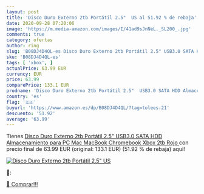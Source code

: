 ```yaml
---
layout: post
title: 'Disco Duro Externo 2tb Portátil 2.5"  US al 51.92 % de rebaja'
date: 2020-09-28 07:20:06
image: 'https://m.media-amazon.com/images/I/41ad9sJnNeL._SL200_.jpg'
comments: true
category: ofertas
author: ring
slug: 'B08DJ4D4QL-es Disco Duro Externo 2tb Portátil 2.5" USB3.0 SATA HDD...'
sku: 'B08DJ4D4QL-es'
tags: [ 'xbox', ]
actualPrice: 63.99 EUR
currency: EUR
price: 63.99
comparePrice: 133.1 EUR
prodname: 'Disco Duro Externo 2tb Portátil 2.5"  USB3.0 SATA HDD Almacenamiento para PC  Mac  MacBook  Chromebook  Xbox  2tb  Rojo '
country: 'es'
flag: '🇪🇸'
buyurl: 'https://www.amazon.es/dp/B08DJ4D4QL/?tag=tolees-21'
descuento: '51.92'
average: '63.99'
---
```


Tienes [Disco Duro Externo 2tb Portátil 2.5"  USB3.0 SATA HDD Almacenamiento para PC  Mac  MacBook  Chromebook  Xbox  2tb  Rojo ](https://www.amazon.es/dp/B08DJ4D4QL/?tag=tolees-21) con precio final de  63.99 EUR (original: 133.1 EUR) (51.92 %  de rebaja) aqui!

[![Disco Duro Externo 2tb Portátil 2.5"  US](https://m.media-amazon.com/images/I/41ad9sJnNeL._SL200_.jpg)](https://www.amazon.es/dp/B08DJ4D4QL/?tag=tolees-21)

🔎:


[🛒 Comprar!!!](https://www.amazon.es/dp/B08DJ4D4QL/?tag=tolees-21)
